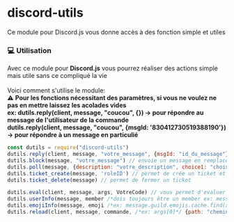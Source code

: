 # discord-utils
Ce module pour Discord.js vous donne accès à des fonction simple et utiles
<h3>💻 Utilisation</h3>

Avec ce module pour **Discord.js** vous pourrez réaliser des actions simple mais utile sans ce compliqué la vie
<br><br>
Voici comment s'utilise le module:<br>
⚠ **Pour les fonctions nécessitant des paramètres, si vous ne voulez ne pas en mettre laissez les acolades vides**<br>
**ex: dutils.reply(client, message, "coucou", {}) → pour répondre au message de l'utilisateur de la commande**<br>
**dutils.reply(client, message, "coucou", {msgId: '830412730519388190'}) → pour répondre à un message en particulié**<br>

```js
const dutils = require("discord-utils")
dutils.reply(client, message, "votre_message", {msgId: "id_du_message"}) // cette fonction vous permet de répondre à un message 
dutils.block(message, "votre_message") // envoie un message en remplacent les lettres par des emojis
dutils.poll(message, {description: "votre_description", choice1: "choix n°1", choice2: "choix n°2", choice3: "choix n°3", choice4: "choix n°4"}) // permet de faire un sondage à plusieurs choix
dutils.ticket_create(message, 'roleID') // permet de crée un ticket et seul les personne ayant le role, la personne qui a ouvert le ticket et les personnes qui ont la perm d'administrateur ont accès au ticket
dutils.ticket_delete(message) // permet de fermer un ticket

dutils.eval(client, message, args, VotreCode) // vous permet d'evaluer un code (comme une commande eval)
dutils.userInfo(message, member /*dois toujours être un member ex: message.guild.members.cache.get(args[0])*/, {accountCreatedAt, serverJoinedAt, nickname, customStatut, statut, id, plateform, thumbnail, color}) // permet d'avoir des info sur un membre
dutils.emojiInfo(message, emoji /*ex: message.guild.emojis.cache.find(x => x.name === args[0])*/, {name, shortId, longId, link, image, color}) // permet d'avoir des infos sur un emoji
dutils.reload(client, message, commande, /*ex: args[0]*/ {path: "chemin vers votre dossier commande"}) // permet de reload une commande
```
